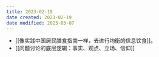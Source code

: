 ```yaml
---
title: 2023-02-19
date created: 2023-02-19
date modified: 2023-03-07
---
```

- [[像实践中国居民膳食指南一样，去进行均衡的信息饮食]]。
- [[问题讨论的底层逻辑：事实、观点、立场、信仰]]
